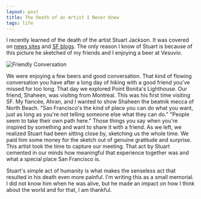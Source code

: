 ```yaml
---
layout: post
title: The Death of an Artist I Never Knew
tags: life
---
```


I recently learned of the death of the artist Stuart Jackson. It was covered on [news sites](http://www.ktvu.com/news/68835025-story) and [SF blogs](http://hoodline.com/2015/12/popular-north-beach-sketch-artist-dies-after-brutal-unprovoked-attack). The only reason I know of Stuart is because of this picture he sketched of my friends and I enjoying a beer at Vesuvio.

![Friendly Conversation](/img/posts/friendly_conversation.png)

We were enjoying a few beers and good conversation. That kind of flowing conversation you have after a long day of hiking with a good friend you've missed for too long. That day we explored Point Bonita's Lighthouse. Our friend, Shaheen, was visiting from Montreal. This was his first time visiting SF. My fiancée, Ahran, and I wanted to show Shaheen the beatnik mecca of North Beach. "San Francisco's the kind of place you can do what you want, just as long as you're not telling someone else what they can do." "People seem to take their own path here." Those things you say when you're inspired by something and want to share it with a friend. As we left, we realized Stuart had been sitting close by, sketching us the whole time. We paid him some money for the sketch out of genuine gratitude and surprise. This artist took the time to capture our meeting. That act by Stuart cemented in our minds how meaningful that experience together was and what a special place San Francisco is.

Stuart's simple act of humanity is what makes the senseless act that resulted in his death even more painful. I'm writing this as a small memorial. I did not know him when he was alive, but he made an impact on how I think about the world and for that, I am thankful.
